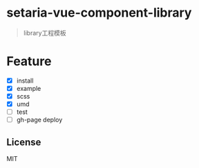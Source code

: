 # setaria-vue-component-library

> library工程模板

# Feature

- [X] install
- [X] example
- [X] scss
- [X] umd
- [ ] test
- [ ] gh-page deploy

## License

MIT